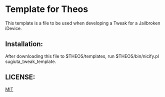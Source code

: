 # Template for Theos

This template is a file to be used when developing a Tweak for a Jailbroken iDevice.

## Installation:
After downloading this file to $THEOS/templates, run $THEOS/bin/nicify.pl sugiuta_tweak_template.

## LICENSE:
[MIT](https://github.com/sugiuta/sugiuta_tweak_template/blob/master/LICENSE.md)
